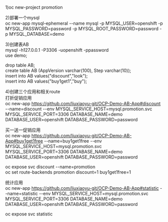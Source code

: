 1)oc new-project promotion

2)部署一个mysql<br>
oc new-app mysql-ephemeral --name mysql -p MYSQL_USER=openshift -p MYSQL_PASSWORD=password -p MYSQL_ROOT_PASSWORD=password -p MYSQL_DATABASE=demo

3)创建表AB<br>
mysql -h127.0.0.1 -P3306 -uopenshift -ppassword<br>
use demo;

drop table AB;<br>
create table AB (AppVersion varchar(100), Step varchar(10));<br>
insert into AB values("discount","look");<br>
insert into AB values("buy1get1","buy");

4)创建三个应用和相关route<br>
打折促销应用<br>
oc new-app https://github.com/liuxiaoyu-git/OCP-Demo-AB-App#discount --name=discount --env MYSQL_SERVICE_HOST=mysql.promotion.svc MYSQL_SERVICE_PORT=3306 DATABASE_NAME=demo DATABASE_USER=openshift DATABASE_PASSWORD=password

买一送一促销应用<br>
oc new-app https://github.com/liuxiaoyu-git/OCP-Demo-AB-App#buy1get1free --name=buy1get1free --env MYSQL_SERVICE_HOST=mysql.promotion.svc MYSQL_SERVICE_PORT=3306 DATABASE_NAME=demo DATABASE_USER=openshift DATABASE_PASSWORD=password

oc expose svc discount --name=promotion<br>
oc set route-backends promotion discount=1 buy1get1free=1

统计应用<br>
oc new-app https://github.com/liuxiaoyu-git/OCP-Demo-AB-App#statistic --name=statistic --env MYSQL_SERVICE_HOST=mysql.promotion.svc MYSQL_SERVICE_PORT=3306 DATABASE_NAME=demo DATABASE_USER=openshift DATABASE_PASSWORD=password

oc expose svc statistic
